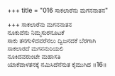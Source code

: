 +++
title = "016 ಸಾಕಲಾರೆನು ಮಗನನಾತನ"

+++
ಸಾಕಲಾರೆನು ಮಗನನಾತನ  
ನೂಕುವೆನು ನಿಮ್ಮಸುರನೂಟಕೆ  
ಸಾಕು ತನಗುಳಿದವರೆನಲು ದ್ವಿಜನದಕೆ ಬೆರಗಾಗಿ   
ಸಾಕಲಾರದೆ ಮಗನನುರಿಯಲಿ  
ನೂಕಿದವರುಂಟೇ ಮಹಾಸತಿ  
ಯಾಕೆವಾಳತನಕ್ಕೆ ನಮಿಸಿದೆನೆನುತ ಕೈಮುಗಿದ     ॥16॥